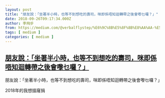 ```yaml
---
layout: post
title: "朋友說：「坐著半小時，也等不到想吃的壽司，咪即係唔知迴轉帶之後會嚟乜囉？」"
date: 2018-09-26T09:17:34.000Z
author: 李飛步
from: https://medium.com/@verbalflystep/%E6%9C%8B%E5%8F%8B%E8%AA%AA-%E5%9D%90%E8%91%97%E5%8D%8A%E5%B0%8F%E6%99%82-%E4%B9%9F%E7%AD%89%E4%B8%8D%E5%88%B0%E6%83%B3%E5%90%83%E7%9A%84%E5%A3%BD%E5%8F%B8-%E5%92%AA%E5%8D%B3%E4%BF%82%E5%94%94%E7%9F%A5%E8%BF%B4%E8%BD%89%E5%B8%B6%E4%B9%8B%E5%BE%8C%E6%9C%83%E5%9A%9F%E4%B9%9C%E5%9B%89-e1ec14ea4112?source=rss-7e0de79fece------2
tags: [ medium ]
categories: [ medium ]
---
```

<!--1537953454000-->
[朋友說：「坐著半小時，也等不到想吃的壽司，咪即係唔知迴轉帶之後會嚟乜囉？」](https://medium.com/@verbalflystep/%E6%9C%8B%E5%8F%8B%E8%AA%AA-%E5%9D%90%E8%91%97%E5%8D%8A%E5%B0%8F%E6%99%82-%E4%B9%9F%E7%AD%89%E4%B8%8D%E5%88%B0%E6%83%B3%E5%90%83%E7%9A%84%E5%A3%BD%E5%8F%B8-%E5%92%AA%E5%8D%B3%E4%BF%82%E5%94%94%E7%9F%A5%E8%BF%B4%E8%BD%89%E5%B8%B6%E4%B9%8B%E5%BE%8C%E6%9C%83%E5%9A%9F%E4%B9%9C%E5%9B%89-e1ec14ea4112?source=rss-7e0de79fece------2)
------

<div>
<p>朋友說：「坐著半小時，也等不到想吃的壽司，咪即係唔知迴轉帶之後會嚟乜囉？」</p><p>2018年的我想搵窿捐</p><img src="https://medium.com/_/stat?event=post.clientViewed&referrerSource=full_rss&postId=e1ec14ea4112" width="1" height="1" alt="">
</div>
